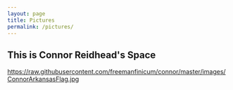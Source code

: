 ```yaml
---
layout: page
title: Pictures
permalink: /pictures/
---
```


## This is Connor Reidhead's Space

https://raw.githubusercontent.com/freemanfinicum/connor/master/images/ConnorArkansasFlag.jpg


